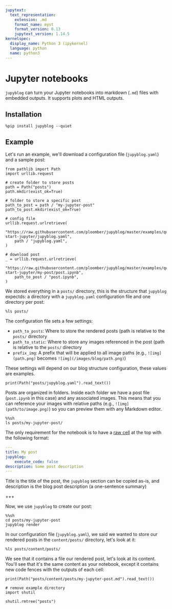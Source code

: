 ```yaml
---
jupytext:
  text_representation:
    extension: .md
    format_name: myst
    format_version: 0.13
    jupytext_version: 1.14.5
kernelspec:
  display_name: Python 3 (ipykernel)
  language: python
  name: python3
---
```


# Jupyter notebooks

`jupyblog` can turn your Jupyter notebooks into markdown (`.md`) files with embedded outputs. It supports plots and HTML outputs.

## Installation

```{code-cell} ipython3
%pip install jupyblog --quiet
```

## Example

Let's run an example, we'll download a configuration file (`jupyblog.yaml`) and a sample post:

```{code-cell} ipython3
from pathlib import Path
import urllib.request

# create folder to store posts
path = Path("posts")
path.mkdir(exist_ok=True)

# folder to store a specific post
path_to_post = path / "my-jupyter-post"
path_to_post.mkdir(exist_ok=True)

# config file
urllib.request.urlretrieve(
    "https://raw.githubusercontent.com/ploomber/jupyblog/master/examples/quick-start-jupyter/jupyblog.yaml",
    path / "jupyblog.yaml",
)

# download post
_ = urllib.request.urlretrieve(
    "https://raw.githubusercontent.com/ploomber/jupyblog/master/examples/quick-start-jupyter/my-post/post.ipynb",
    path_to_post / "post.ipynb",
)
```

We stored everything in a `posts/` directory, this is the structure that `jupyblog` expectds: a directory with a `jupyblog.yaml` configuration file and one directory per post:

```{code-cell} ipython3
%ls posts/
```

The configuration file sets a few settings:

- `path_to_posts`: Where to store the rendered posts (path is relative to the `posts/` directory
- `path_to_static`: Where to store any images referenced in the post (path is relative to the `posts/` directory
- `prefix_img`: A prefix that will be applied to all image paths (e.g., `![img](path.png)` becomes `![img](/images/blog/path.png)`)

These settings will depend on our blog structure configuration, these values are examples.

```{code-cell} ipython3
print(Path("posts/jupyblog.yaml").read_text())
```

Posts are organized in folders. Inside each folder we have a post file (`post.ipynb` in this case) and any associated images. This means that you can reference your images with relative paths (e.g., `![img](path/to/image.png)`) so you can preview them with any Markdown editor.

```{code-cell} ipython3
%%sh
ls posts/my-jupyter-post/
```

The only requirement for the notebook is to have a [raw cell](https://nbsphinx.readthedocs.io/en/0.2.4/raw-cells.html) at the top with the following format:

```yaml
---
title: My post
jupyblog:
    execute_code: false
description: Some post description
---
```

Title is the title of the post, the `jupyblog` section can be copied as-is, and description is the blog post description (a one-sentence summary)

+++

Now, we use `jupyblog` to create our post:

```{code-cell} ipython3
%%sh
cd posts/my-jupyter-post
jupyblog render
```

In our configuration file (`jupyblog.yaml`), we said we wanted to store our rendered posts in the `content/posts/` directory, let's look at it:

```{code-cell} ipython3
%ls posts/content/posts/
```

We see that it contains a file our rendered post, let's look at its content. You'll see that it's the same content as your notebook, except it contains new code fences with the outputs of each cell:

```{code-cell} ipython3
print(Path("posts/content/posts/my-jupyter-post.md").read_text())
```

```{code-cell} ipython3
# remove example directory
import shutil

shutil.rmtree("posts")
```

```{code-cell} ipython3

```
